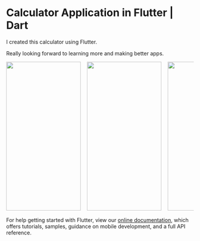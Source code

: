 # Calculator Application in Flutter | Dart

I created this calculator using Flutter. 

Really looking forward to learning more and making better apps.

<pre>
<img src="https://i.ibb.co/2kqnjYn/Screenshot-1644384271.png"  width="200" height="400" />  <img src="https://i.ibb.co/yQSXvPT/Screenshot-1644384290.png"  width="200" height="400" />  <img src="https://i.ibb.co/rsnvBCw/Screenshot-1644384300.png"  width="200" height="400" />  <img src="https://i.ibb.co/2kqnjYn/Screenshot-1644384271.png"  width="200" height="400" />  <img src="https://i.ibb.co/yS9JG68/Screenshot-1644384340.png"  width="200" height="400" /> 
</pre>

For help getting started with Flutter, view our
[online documentation](https://flutter.dev/docs), which offers tutorials,
samples, guidance on mobile development, and a full API reference.
